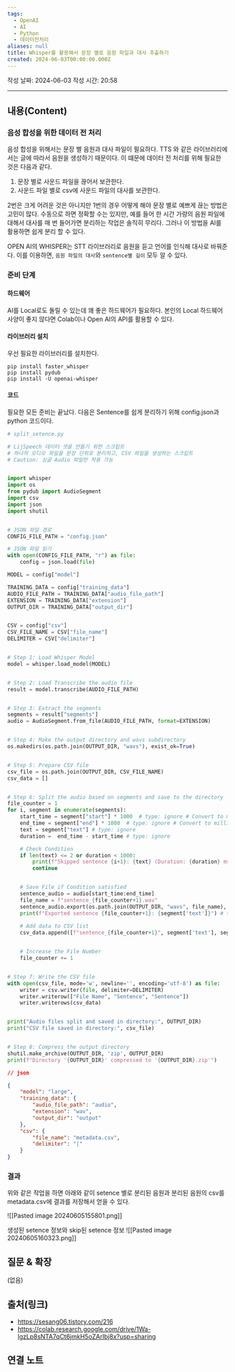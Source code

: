```yaml
---
tags:
  - OpenAI
  - AI
  - Python
  - 데이터전처리
aliases: null
title: Whisper를 활용해서 문장 별로 음원 파일과 대사 추출하기
created: 2024-06-03T00:00:00.000Z
---
```

작성 날짜: 2024-06-03
작성 시간: 20:58


----
## 내용(Content)

### 음성 합성을 위한 데이터 전 처리

음성 합성을 위해서는 문장 별 음원과 대사 파일이 필요하다. TTS 와 같은 라이브러리에서는 글에 따라서 음원을 생성하기 때문이다. 이 떄문에 데이터 전 처리를 위해 필요한 것은 다음과 같다.

1. 문장 별로 사운드 파일을 끊어서 보관한다.
2. 사운드 파일 별로 csv에 사운드 파일의 대사를 보관한다.

2번은 크게 어려운 것은 아니지만 1번의 경우 어떻게 해야 문장 별로 예쁘게 끊는 방법은 고민이 많다. 수동으로 하면 정확할 수는 있지만, 예를 들어 한 시간 가량의 음원 파일에 대해서 대사를 매 번 들어가면 분리하는 작업은 솔직히 무리다. 그러나 이 방법을 AI를 활용하면 쉽게 분리 할 수 있다.

OPEN AI의 WHISPER는 STT 라이브러리로 음원을 듣고 언어를 인식해 대사로 바꿔준다. 이를 이용하면, `음원 파일의 대사`와 `sentence별 길이` 모두 알 수 있다. 

### 준비 단계

#### 하드웨어

AI를 Local로도 돌릴 수 있는데 꽤 좋은 하드웨어가 필요하다. 본인의 Local 하드웨어 사양이 좋지 않다면 Colab이나 Open AI의 API를 활용할 수 있다.

#### 라이브러리 설치

우선 필요한 라이브러리를 설치한다.

```shell
pip install faster_whisper
pip install pydub
pip install -U openai-whisper
```


#### 코드

필요한 모든 준비는 끝났다. 다음은 Sentence를 쉽게 분리하기 위해 config.json과 python 코드이다.

```python
# split_setence.py

# LijSpeech 데이터 셋을 만들기 위한 스크립트
# 하나의 오디오 파일을 문장 단위로 분리하고, CSV 파일을 생성하는 스크립트
# Caution: 싱글 Audio 파일만 적용 가능


import whisper
import os
from pydub import AudioSegment
import csv
import json
import shutil


# JSON 파일 경로
CONFIG_FILE_PATH = "config.json"

# JSON 파일 읽기
with open(CONFIG_FILE_PATH, "r") as file:
	config = json.load(file)

MODEL = config["model"]

TRAINING_DATA = config["training_data"]
AUDIO_FILE_PATH = TRAINING_DATA["audio_file_path"]
EXTENSION = TRAINING_DATA["extension"]
OUTPUT_DIR = TRAINING_DATA["output_dir"]


CSV = config["csv"]
CSV_FILE_NAME = CSV["file_name"]
DELIMITER = CSV["delimiter"]


# Step 1: Load Whisper Model
model = whisper.load_model(MODEL)


# Step 2: Load Transcribe the audio file
result = model.transcribe(AUDIO_FILE_PATH)


# Step 3: Extract the segments
segments = result["segments"]
audio = AudioSegment.from_file(AUDIO_FILE_PATH, format=EXTENSION)


# Step 4: Make the output directory and wavs subdirectory
os.makedirs(os.path.join(OUTPUT_DIR, "wavs"), exist_ok=True)


# Step 5: Prepare CSV file
csv_file = os.path.join(OUTPUT_DIR, CSV_FILE_NAME)
csv_data = []


# Step 6: Split the audio based on segments and save to the directory
file_counter = 1
for i, segment in enumerate(segments):
	start_time = segment["start"] * 1000  # type: ignore # Convert to milliseconds
	end_time = segment["end"] * 1000  # type: ignore # Convert to milliseconds
	text = segment["text"] # type: ignore
	duration =  end_time - start_time # type: ignore

	# Check Condition
	if len(text) <= 2 or duration < 1000:
		print(f"Skipped sentence {i+1}: {text} (Duration: {duration} ms)")
		continue


	# Save File if Condition satisfied
	sentence_audio = audio[start_time:end_time]
	file_name = f"sentence_{file_counter+1}.wav"
	sentence_audio.export(os.path.join(OUTPUT_DIR, "wavs", file_name), format="wav")
	print(f"Exported sentence {file_counter+1}: {segment['text']}") # type: ignore
	
	# Add data to CSV list
	csv_data.append([f"sentence_{file_counter+1}", segment['text'], segment['text']]) # type: ignore


	# Increase the File Number
	file_counter += 1


# Step 7: Write the CSV file
with open(csv_file, mode='w', newline='', encoding='utf-8') as file:
	writer = csv.writer(file, delimiter=DELIMITER)
	writer.writerow(["File Name", "Sentence", "Sentence"])
	writer.writerows(csv_data)


print("Audio files split and saved in directory:", OUTPUT_DIR)
print("CSV file saved in directory:", csv_file)


# Step 8: Compress the output directory
shutil.make_archive(OUTPUT_DIR, 'zip', OUTPUT_DIR)
print(f"Directory '{OUTPUT_DIR}' compressed to '{OUTPUT_DIR}.zip'")
```


```json
// json

{
	"model": "large",
	"training_data": {
		"audio_file_path": "audio",
		"extension": "wav",
		"output_dir": "output"
	},
	"csv": {
		"file_name": "metadata.csv",
		"delimiter": "|"
	}
}
```

### 결과

위와 같은 작업을 하면 아래와 같이 setence 별로 분리된 음원과 분리된 음원의 csv를 metadata.csv에 결과를 저장해서 얻을 수 있다.

![[Pasted image 20240605155801.png]]

생성된 setence 정보와 skip된 setence 정보
![[Pasted image 20240605160323.png]]



## 질문 & 확장

(없음)

## 출처(링크)

- https://sesang06.tistory.com/216
- https://colab.research.google.com/drive/1Wa-lgzLp8sNTA7qCt6jmkH5oZArIbj8x?usp=sharing


## 연결 노트
